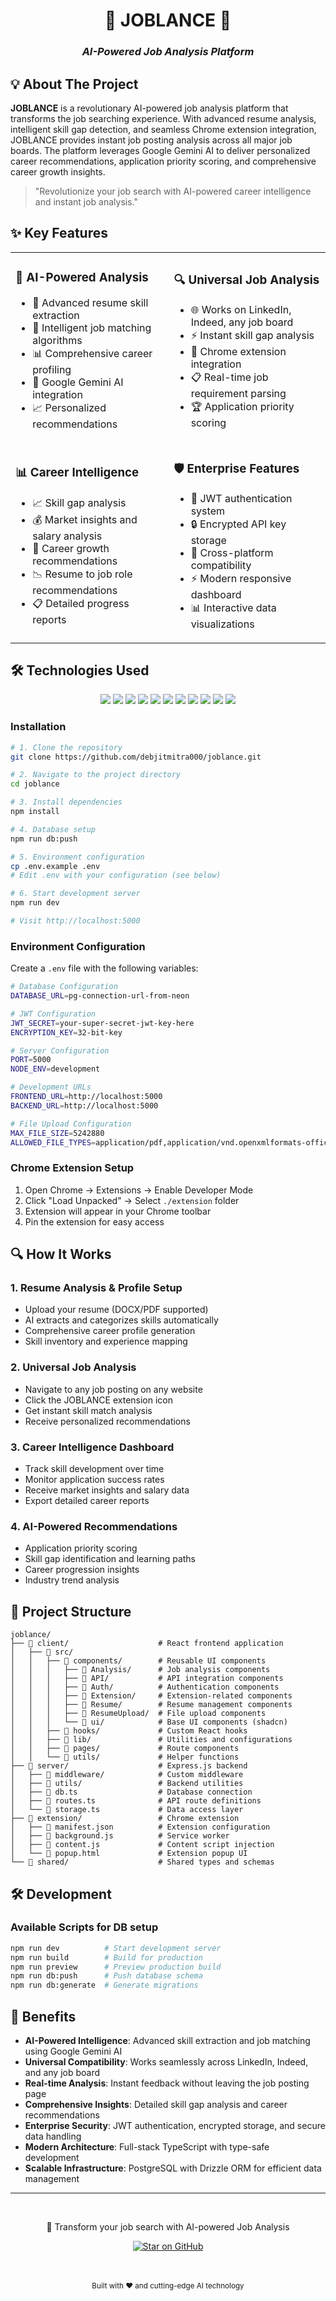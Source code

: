 # <div align="center">🚀 JOBLANCE 🚀</div>
### <div align="center">*AI-Powered Job Analysis Platform*</div>

<!-- [Demo Video Coming Soon](https://github.com/your-username/joblance) -->

## 💡 About The Project

**JOBLANCE** is a revolutionary AI-powered job analysis platform that transforms the job searching experience. With advanced resume analysis, intelligent skill gap detection, and seamless Chrome extension integration, JOBLANCE provides instant job posting analysis across all major job boards. The platform leverages Google Gemini AI to deliver personalized career recommendations, application priority scoring, and comprehensive career growth insights.

> "Revolutionize your job search with AI-powered career intelligence and instant job analysis."



## ✨ Key Features

<table>
  <tr>
    <td>
      <h3>🤖 AI-Powered Analysis</h3>
      <ul>
        <li>📄 Advanced resume skill extraction</li>
        <li>🎯 Intelligent job matching algorithms</li>
        <li>📊 Comprehensive career profiling</li>
        <li>🧠 Google Gemini AI integration</li>
        <li>📈 Personalized recommendations</li>
      </ul>
    </td>
    <td>
      <h3>🔍 Universal Job Analysis</h3>
      <ul>
        <li>🌐 Works on LinkedIn, Indeed, any job board</li>
        <li>⚡ Instant skill gap analysis</li>
        <li>🎨 Chrome extension integration</li>
        <li>📋 Real-time job requirement parsing</li>
        <li>🏆 Application priority scoring</li>
      </ul>
    </td>
  </tr>
  <tr>
    <td>
      <h3>📊 Career Intelligence</h3>
      <ul>
        <li>📈 Skill gap analysis</li>
        <li>💰 Market insights and salary analysis</li>
        <li>🎯 Career growth recommendations</li>
        <li>📉 Resume to job role recommendations</li>
        <li>📋 Detailed progress reports</li>
      </ul>
    </td>
    <td>
      <h3>🛡️ Enterprise Features</h3>
      <ul>
        <li>🔐 JWT authentication system</li>
        <li>🔒 Encrypted API key storage</li>
        <li>📱 Cross-platform compatibility</li>
        <li>⚡ Modern responsive dashboard</li>
        <li>📊 Interactive data visualizations</li>
      </ul>
    </td>
  </tr>
</table>

## 🛠️ Technologies Used

<div align="center">
  <img src="https://img.shields.io/badge/React_18-20232A?style=for-the-badge&logo=react&logoColor=61DAFB" />
  <img src="https://img.shields.io/badge/TypeScript-007ACC?style=for-the-badge&logo=typescript&logoColor=white" />
  <img src="https://img.shields.io/badge/Tailwind_CSS-38B2AC?style=for-the-badge&logo=tailwind-css&logoColor=white" />
  <img src="https://img.shields.io/badge/shadcn/ui-000000?style=for-the-badge&logo=shadcnui&logoColor=white" />
  <img src="https://img.shields.io/badge/Node.js-339933?style=for-the-badge&logo=nodedotjs&logoColor=white" />
  <img src="https://img.shields.io/badge/Express.js-000000?style=for-the-badge&logo=express&logoColor=white" />
  <img src="https://img.shields.io/badge/PostgreSQL-316192?style=for-the-badge&logo=postgresql&logoColor=white" />
  <img src="https://img.shields.io/badge/Drizzle_ORM-C5F74F?style=for-the-badge&logo=drizzle&logoColor=black" />
  <img src="https://img.shields.io/badge/Google_Gemini-8E75B2?style=for-the-badge&logo=googlegemini&logoColor=white" />
  <img src="https://img.shields.io/badge/Chrome_Extension-4285F4?style=for-the-badge&logo=googlechrome&logoColor=white" />
  <img src="https://img.shields.io/badge/JWT-000000?style=for-the-badge&logo=JSON%20web%20tokens&logoColor=white" />
</div>


### Installation

```bash
# 1. Clone the repository
git clone https://github.com/debjitmitra000/joblance.git

# 2. Navigate to the project directory
cd joblance

# 3. Install dependencies
npm install

# 4. Database setup
npm run db:push

# 5. Environment configuration
cp .env.example .env
# Edit .env with your configuration (see below)

# 6. Start development server
npm run dev

# Visit http://localhost:5000
```

### Environment Configuration

Create a `.env` file with the following variables:

```bash
# Database Configuration
DATABASE_URL=pg-connection-url-from-neon

# JWT Configuration
JWT_SECRET=your-super-secret-jwt-key-here
ENCRYPTION_KEY=32-bit-key

# Server Configuration
PORT=5000
NODE_ENV=development

# Development URLs
FRONTEND_URL=http://localhost:5000
BACKEND_URL=http://localhost:5000

# File Upload Configuration
MAX_FILE_SIZE=5242880
ALLOWED_FILE_TYPES=application/pdf,application/vnd.openxmlformats-officedocument.wordprocessingml.document
```

### Chrome Extension Setup

1. Open Chrome → Extensions → Enable Developer Mode
2. Click "Load Unpacked" → Select `./extension` folder
3. Extension will appear in your Chrome toolbar
4. Pin the extension for easy access

## 🔍 How It Works

### 1. **Resume Analysis & Profile Setup**
   - Upload your resume (DOCX/PDF supported)
   - AI extracts and categorizes skills automatically
   - Comprehensive career profile generation
   - Skill inventory and experience mapping

### 2. **Universal Job Analysis**
   - Navigate to any job posting on any website
   - Click the JOBLANCE extension icon
   - Get instant skill match analysis
   - Receive personalized recommendations

### 3. **Career Intelligence Dashboard**
   - Track skill development over time
   - Monitor application success rates
   - Receive market insights and salary data
   - Export detailed career reports

### 4. **AI-Powered Recommendations**
   - Application priority scoring
   - Skill gap identification and learning paths
   - Career progression insights
   - Industry trend analysis

## 📁 Project Structure

```
joblance/
├── 📁 client/                    # React frontend application
│   ├── 📁 src/
│   │   ├── 📁 components/        # Reusable UI components
│   │   │   ├── 📁 Analysis/      # Job analysis components
│   │   │   ├── 📁 API/           # API integration components
│   │   │   ├── 📁 Auth/          # Authentication components
│   │   │   ├── 📁 Extension/     # Extension-related components
│   │   │   ├── 📁 Resume/        # Resume management components
│   │   │   ├── 📁 ResumeUpload/  # File upload components
│   │   │   └── 📁 ui/            # Base UI components (shadcn)
│   │   ├── 📁 hooks/             # Custom React hooks
│   │   ├── 📁 lib/               # Utilities and configurations
│   │   ├── 📁 pages/             # Route components
│   │   └── 📁 utils/             # Helper functions
├── 📁 server/                    # Express.js backend
│   ├── 📁 middleware/            # Custom middleware
│   ├── 📁 utils/                 # Backend utilities
│   ├── 📄 db.ts                  # Database connection
│   ├── 📄 routes.ts              # API route definitions
│   └── 📄 storage.ts             # Data access layer
├── 📁 extension/                 # Chrome extension
│   ├── 📄 manifest.json          # Extension configuration
│   ├── 📄 background.js          # Service worker
│   ├── 📄 content.js             # Content script injection
│   └── 📄 popup.html             # Extension popup UI
└── 📁 shared/                    # Shared types and schemas
```
## 🛠️ Development

### Available Scripts for DB setup
```bash
npm run dev          # Start development server
npm run build        # Build for production
npm run preview      # Preview production build
npm run db:push      # Push database schema
npm run db:generate  # Generate migrations
```

## 🌟 Benefits

- **AI-Powered Intelligence**: Advanced skill extraction and job matching using Google Gemini AI
- **Universal Compatibility**: Works seamlessly across LinkedIn, Indeed, and any job board
- **Real-time Analysis**: Instant feedback without leaving the job posting page
- **Comprehensive Insights**: Detailed skill gap analysis and career recommendations
- **Enterprise Security**: JWT authentication, encrypted storage, and secure data handling
- **Modern Architecture**: Full-stack TypeScript with type-safe development
- **Scalable Infrastructure**: PostgreSQL with Drizzle ORM for efficient data management

---

<div align="center">
  <br>
  <p>🚀 Transform your job search with AI-powered Job Analysis</p>
  
  <a href="https://github.com/your-username/joblance/stargazers">
    <img src="https://img.shields.io/badge/⭐_Star_This_Repo-171515?style=for-the-badge&logo=github&logoColor=white" alt="Star on GitHub"/>
  </a>
  
  <br><br>
  <sub>Built with ❤️ and cutting-edge AI technology</sub>
</div>


